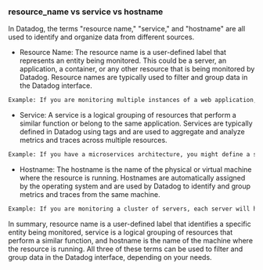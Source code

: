 ### resource_name vs service vs hostname
In Datadog, the terms "resource name," "service," and "hostname" are all used to identify and organize data from different sources.

- Resource Name: The resource name is a user-defined label that represents an entity being monitored. This could be a server, an application, a container, or any other resource that is being monitored by Datadog. Resource names are typically used to filter and group data in the Datadog interface.

~~~html
Example: If you are monitoring multiple instances of a web application, you might use a resource name like "webapp-instance-1", "webapp-instance-2", etc.
~~~

- Service: A service is a logical grouping of resources that perform a similar function or belong to the same application. Services are typically defined in Datadog using tags and are used to aggregate and analyze metrics and traces across multiple resources.

~~~html
Example: If you have a microservices architecture, you might define a service tag for each microservice in your application (e.g. "payment-service", "user-service", etc.) and use these tags to group and analyze data across your entire application.
~~~

- Hostname: The hostname is the name of the physical or virtual machine where the resource is running. Hostnames are automatically assigned by the operating system and are used by Datadog to identify and group metrics and traces from the same machine.

~~~html
Example: If you are monitoring a cluster of servers, each server will have a unique hostname (e.g. "server-1", "server-2", etc.) that can be used to group and analyze metrics and logs from that machine.
~~~

In summary, resource name is a user-defined label that identifies a specific entity being monitored, service is a logical grouping of resources that perform a similar function, and hostname is the name of the machine where the resource is running. All three of these terms can be used to filter and group data in the Datadog interface, depending on your needs.
